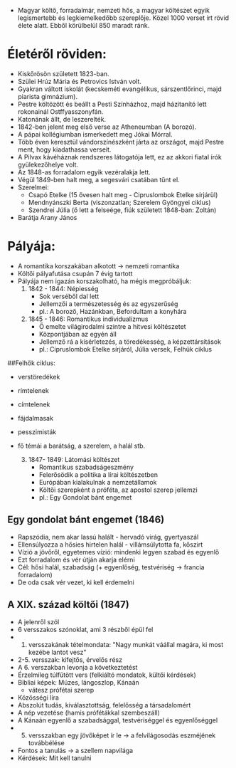  - Magyar költő, forradalmár, nemzeti hős, a magyar költészet egyik legismertebb és legkiemelkedőbb szereplője. Közel 1000 verset írt rövid élete alatt. Ebből körülbelül 850 maradt ránk.
# Életéről röviden:
 - Kiskőrösön született 1823-ban.
 - Szülei Hrúz Mária és Petrovics István volt.
 - Gyakran váltott iskolát (kecskeméti evangélikus, sárszentlőrinci, majd piarista gimnázium).
 - Pestre költözött és beállt a Pesti Színházhoz, majd házitanító lett rokonainál Ostffyasszonyfán.
 - Katonának állt, de leszerelték.
 - 1842-ben jelent meg első verse az Atheneumban (A borozó).
 - A pápai kollégiumban ismerkedett meg Jókai Mórral.
 - Több éven keresztül vándorszínészként járta az országot, majd Pestre ment, hogy kiadathassa verseit.
 - A Pilvax kávéháznak rendszeres látogatója lett, ez az akkori fiatal írók gyülekezőhelye volt.
 - Az 1848-as forradalom egyik vezéralakja lett.
 - Végül 1849-ben halt meg, a segesvári csatában tűnt el.
 - Szerelmei:
   + Csapó Etelke (15 ővesen halt meg - Cipruslombok Etelke sírjárül)
   + Mendnyánszki Berta (viszonzatlan; Szerelem Gyöngyei ciklus)
   + Szendrei Júlia (ő lett a felseége, fiúk született 1848-ban: Zoltán)
 - Barátja Arany János
# Pályája:
 - A romantika korszakában alkotott -> nemzeti romantika
 - Költői pályafutása csupán 7 évig tartott
 - Pályája nem igazán korszakolható, ha mégis megpróbáljuk:
   1. 1842 - 1844: Népiesség
      + Sok verséből dal lett
      + Jellemzői a természetesség és az egyszerűség
      + pl.: A boroző, Hazánkban, Befordultam a konyhára
   2. 1845 - 1846: Romantikus individualizmus
      + Ő emelte világirodalmi szintre a hitvesi költészetet
      + Központjában az egyén áll
      + Jellemző rá a kísérletezés, a töredékesség, a képzettársítások
      + pl.: Cipruslombok Etelke sírjáról, Júlia versek, Felhük ciklus

##Felhők ciklus:
 - verstöredékek
 - rímtelenek
 - címtelenek
 - fájdalmasak
 - pesszimisták
 - fő témái a barátság, a szerelem, a halál stb.

   3. 1847- 1849: Látomási költészet
      + Romantikus szabadságeszmény
      + Felerősödik a politika a lírai költészetben
      + Európában kialakulnak a nemzetállamok
      + Költői szerepként a próféta, az apostol szerep jellemzi
      + pl.: Egy Gondolat bánt engemet

## Egy gondolat bánt engemet (1846)
 - Rapszódia, nem akar lassú halált - hervadó virág, gyertyaszál
 - Ellensúlyozza a hősies hirtelen halál - villámsúlytotta fa, kőszirt
 - Vízió a jövőről, egyetemes vízió: mindenki legyen szabad és egyenlő
 - Ezt forradalom és vér útján akarja elérni
 - Cél: hősi halál, szabadság (+ egyenlőség, testvériség -> francia forradalom)
 - De oda csak vér vezet, ki kell érdemelni

## A XIX. század költői (1847)
 - A jelenről szól
 - 6 versszakos szónoklat, ami 3 részből épül fel
 - 1. versszakának tételmondata: "Nagy munkát váállal magára, ki most kezébe lantot vesz"
 - 2-5. versszak: kifejtős, érvelős rész
 - A 6. verszakban levonja a következtetést
 - Érzelmileg túlfűtött vers (felkiáltó mondatok, kültői kérdések)
 - Bibliai képek: Múzes, lángoszlop, Kánaán
   + vátesz prófétai szerep
 - Közösségi líra
 - Abszolút tudás, kiválasztottság, felelősség a társadalomért
 - A nép vezetése (hamis prófétákkal szembeszáll)
 - A Kánaán egyenlő a szabadsággal, testvériséggel és egyenlőséggel
 - 5. versszakban egy jövőképet ír le -> a felvilágosodás eszméjének továbbélése
 - Fontos a tanulás -> a szellem napvilága
 - Kérdések: Mit kell tanulni
